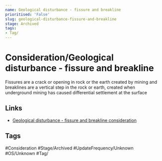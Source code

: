 ```yaml
---
name: Geological disturbance - fissure and breakline
prioritised: 'False'
slug: geological-disturbance-fissure-and-breakline
stage: Archived
tags:
- Tag/
---
```


# Consideration/Geological disturbance - fissure and breakline

Fissures are a crack or opening in rock or the earth created by mining  and breaklines are a vertical step in the rock or earth, created when underground mining has caused differential settlement at the surface

## Links

* [Geological disturbance - fissure and breakline consideration](https://design.planning.data.gov.uk/planning-consideration/geological-disturbance-fissure-and-breakline)

## Tags

#Consideration #Stage/Archived #UpdateFrequency/Unknown #OS/Unknown #Tag/